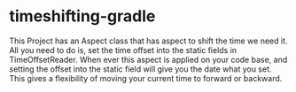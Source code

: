 # timeshifting-gradle
This Project has an Aspect class that has aspect to shift the time we need it.
All you need to do is, set the time offset into the static fields in TimeOffsetReader. 
When ever this aspect is applied on your code base, and setting the offset into the static field will give you the date what you set.
This gives a flexibility of moving your current time to forward or backward.

